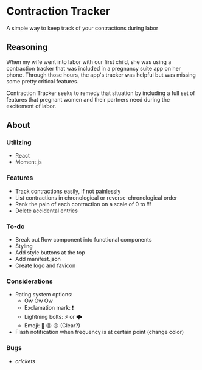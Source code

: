 # Contraction Tracker

A simple way to keep track of your contractions during labor

## Reasoning

When my wife went into labor with our first child, she was using a contraction tracker that was included in a pregnancy suite app on her phone. Through those hours, the app's tracker was helpful but was missing some pretty critical features.

Contraction Tracker seeks to remedy that situation by including a full set of features that pregnant women and their partners need during the excitement of labor.

## About

### Utilizing
- React
- Moment.js

### Features
- Track contractions easily, if not painlessly
- List contractions in chronological or reverse-chronological order
- Rank the pain of each contraction on a scale of 0 to !!!
- Delete accidental entries

### To-do
- Break out Row component into functional components
- Styling
- Add style buttons at the top
- Add manifest.json
- Create logo and favicon

### Considerations
- Rating system options:
  - Ow Ow Ow
  - Exclamation mark: ❗
  - Lightning bolts: ⚡ or 🌩
  - Emoji: 🙁 😣 😩 (Clear?)
- Flash notification when frequency is at certain point (change color)

### Bugs
- *crickets*
